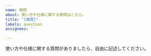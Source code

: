 ```yaml
---
name: 質問
about: 使い方や仕様に関する質問はこちら。
title: "[質問]"
labels: question
assignees: ''

---
```


使い方や仕様に関する質問がありましたら、自由に記述してください。
